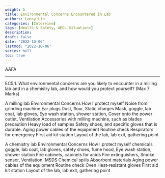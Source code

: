 ```yaml
---
weight: 5
title: Environmental Concerns Encountered in Lab
authors: Lenny Lin
categories: [Interview]
tags: [Health & Safety, AECL Situations]
description: 
draft: false
date: "2022-10-06"
lastmod: "2022-10-06"
series: null
toc: true
---
```

AAFA

<!--more-->
---

EC5.1.	What environmental concerns are you likely to encounter in a milling lab and in a chemistry lab, and how would you protect yourself? (Max 7 Marks)

A milling lab
Environmental Concerns	How I protect myself
Noise from grinding machine	Ear plugs
Dust, flour,
Static charges	Mask, goggle, lab coat, lab gloves,
Eye wash station, shower station,
Cover onto the power outlet,
Ventilation
Accessories with milling machine, such as blades	precaution
Heavy load of samples	Safety shoes, and specific gloves that is durable.
Aging power cables of the equipment	Routine check
	Respirators for emergency
First aid kit station
Layout of the lab, lab exit, gathering point

A chemistry lab
Environmental Concerns	How I protect myself
chemicals	goggle, lab coat, lab gloves,
safety shoes,
fume hood,
Eye wash station, shower station
Fire cabinets, cabinets for acids
Fire extinguishers,
Smoke sensor,
Ventilation,
MSDS
Chemical spills	Absorbent materials
Aging power cables of the equipment	Routine check
Oven	Heat-resistant gloves
	First aid kit station
Layout of the lab, lab exit, gathering point
